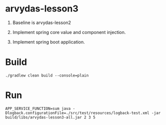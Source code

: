 # arvydas-lesson3

1. Baseline is arvydas-lesson2

2. Implement spring core value and component injection.

3. Implement spring boot application.

# Build
```
./gradlew clean build --console=plain
```

# Run
```
APP_SERVICE_FUNCTION=sum java -Dlogback.configurationFile=./src/test/resources/logback-test.xml -jar build/libs/arvydas-lesson3-all.jar 2 3 5
```
